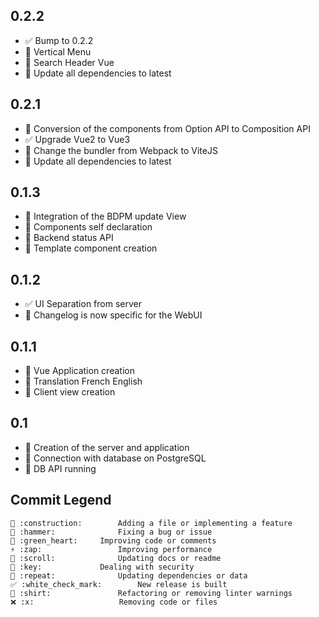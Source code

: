 ## 0.2.2
  - ✅ Bump to 0.2.2
  - 🚧 Vertical Menu
  - 🚧 Search Header Vue
  - 🔁 Update all dependencies to latest

## 0.2.1
  - 🚧 Conversion of the components from Option API to Composition API
  - ✅ Upgrade Vue2 to Vue3
  - 🔁 Change the bundler from Webpack to ViteJS
  - 🔁 Update all dependencies to latest

## 0.1.3
  - 🚧 Integration of the BDPM update View
  - 💚 Components self declaration
  - 💚 Backend status API
  - 📜 Template component creation

## 0.1.2
  - ✅ UI Separation from server
  - 📜 Changelog is now specific for the WebUI

## 0.1.1
  - 🚧 Vue Application creation
  - 🚧 Translation French English
  - 🚧 Client view creation

## 0.1
  - 🚧 Creation of the server and application
  - 🚧 Connection with database on PostgreSQL
  - 🚧 DB API running


## Commit Legend
```
🚧 :construction:		Adding a file or implementing a feature
🔨 :hammer:				Fixing a bug or issue
💚 :green_heart:		Improving code or comments
⚡ :zap:					Improving performance
📜 :scroll:				Updating docs or readme
🔑 :key:				Dealing with security
🔁 :repeat:				Updating dependencies or data
✅ :white_check_mark:		New release is built
👕 :shirt:				Refactoring or removing linter warnings
❌ :x:					Removing code or files
```